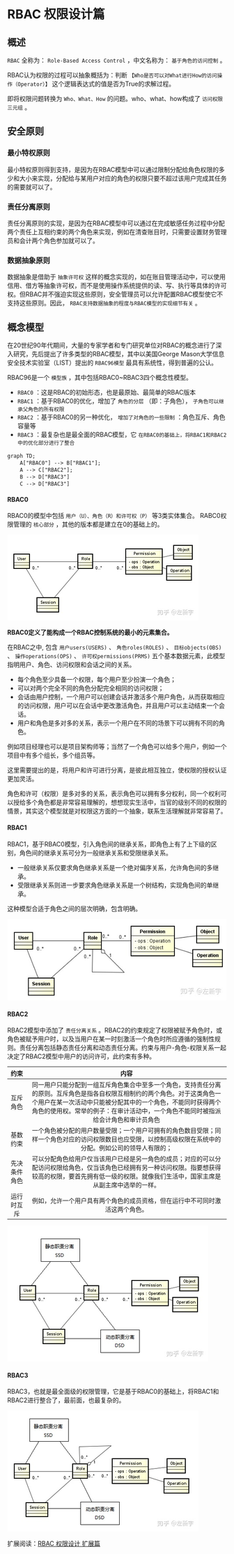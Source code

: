 # RBAC 权限设计篇

## 概述

`RBAC` 全称为： `Role-Based Access Control` ，中文名称为： `基于角色的访问控制` 。

RBAC认为权限的过程可以抽象概括为：判断 `【Who是否可以对What进行How的访问操作（Operator）】` 这个逻辑表达式的值是否为True的求解过程。

即将权限问题转换为 `Who、What、How` 的问题。who、what、how构成了 `访问权限三元组` 。

## 安全原则

### 最小特权原则

最小特权原则得到支持，是因为在RBAC模型中可以通过限制分配给角色权限的多少和大小来实现，分配给与某用户对应的角色的权限只要不超过该用户完成其任务的需要就可以了。

### 责任分离原则

责任分离原则的实现，是因为在RBAC模型中可以通过在完成敏感任务过程中分配两个责任上互相约束的两个角色来实现，例如在清查账目时，只需要设置财务管理员和会计两个角色参加就可以了。

### 数据抽象原则

数据抽象是借助于 `抽象许可权` 这样的概念实现的，如在账目管理活动中，可以使用信用、借方等抽象许可权，而不是使用操作系统提供的读、写、执行等具体的许可权。但RBAC并不强迫实现这些原则，安全管理员可以允许配置RBAC模型使它不支持这些原则。因此， `RBAC支持数据抽象的程度与RBAC模型的实现细节有关` 。

## 概念模型

在20世纪90年代期间，大量的专家学者和专门研究单位对RBAC的概念进行了深入研究，先后提出了许多类型的RBAC模型，其中以美国George Mason大学信息安全技术实验室（LIST）提出的 `RBAC96模型` 最具有系统性，得到普遍的公认。

RBAC96是一个 `模型族` ，其中包括RBAC0~RBAC3四个概念性模型。

* `RBAC0` ：这是RBAC的初始形态，也是最原始、最简单的RBAC版本
* `RBAC1` ：基于RBAC0的优化，增加了 `角色的分层` （即：子角色）， `子角色可以继承父角色的所有权限`
* `RBAC2` ：基于RBAC0的另一种优化， `增加了对角色的一些限制` ：角色互斥、角色容量等
* `RBAC3` ：最复杂也是最全面的RBAC模型，它 `在RBAC0的基础上，将RBAC1和RBAC2中的优化部分进行了整合`

``` mermaid
graph TD;
    A["RBAC0"] --> B["RBAC1"];
    A --> C["RBAC2"];
    B --> D["RBAC3"]
    C --> D["RBAC3"]
```

#### RBAC0

RBAC0的模型中包括 `用户（U）、角色（R）和许可权（P）` 等3类实体集合。
RABC0权限管理的 `核心部分` ，其他的版本都是建立在0的基础上的。

![RBAC0架构设计](assets/images/RBAC0架构设计.jpg)

**RBAC0定义了能构成一个RBAC控制系统的最小的元素集合。**

在RBAC之中, 包含 `用户users(USERS)` 、 `角色roles(ROLES)` 、 `目标objects(OBS)` 、 `操作operations(OPS)` 、 `许可权permissions(PRMS)` 五个基本数据元素，此模型指明用户、角色、访问权限和会话之间的关系。

* 每个角色至少具备一个权限，每个用户至少扮演一个角色；
* 可以对两个完全不同的角色分配完全相同的访问权限；
* 会话由用户控制，一个用户可以创建会话并激活多个用户角色，从而获取相应的访问权限，用户可以在会话中更改激活角色，并且用户可以主动结束一个会话。
* 用户和角色是多对多的关系，表示一个用户在不同的场景下可以拥有不同的角色。

例如项目经理也可以是项目架构师等；当然了一个角色可以给多个用户，例如一个项目中有多个组长，多个组员等。

这里需要提出的是，将用户和许可进行分离，是彼此相互独立，使权限的授权认证更加灵活。

角色和许可（权限）是多对多的关系，表示角色可以拥有多分权利，同一个权利可以授给多个角色都是非常容易理解的，想想现实生活中，当官的级别不同的权限的情景，其实这个模型就是对权限这方面的一个抽象，联系生活理解就非常容易了。

#### RBAC1

RBAC1，基于RBAC0模型，引入角色间的继承关系，即角色上有了上下级的区别，角色间的继承关系可分为一般继承关系和受限继承关系。

* 一般继承关系仅要求角色继承关系是一个绝对偏序关系，允许角色间的多继承。
* 受限继承关系则进一步要求角色继承关系是一个树结构，实现角色间的单继承。

这种模型合适于角色之间的层次明确，包含明确。

![RBAC1架构设计](assets/images/RBAC1架构设计.jpg)

#### RBAC2

RBAC2模型中添加了 `责任分离关系` 。RBAC2的约束规定了权限被赋予角色时，或角色被赋予用户时，以及当用户在某一时刻激活一个角色时所应遵循的强制性规则。责任分离包括静态责任分离和动态责任分离。约束与用户-角色-权限关系一起决定了RBAC2模型中用户的访问许可，此约束有多种。

|约束|内容|
|:-----:|:-----:|
|互斥角色 |同一用户只能分配到一组互斥角色集合中至多一个角色，支持责任分离的原则。互斥角色是指各自权限互相制约的两个角色。对于这类角色一个用户在某一次活动中只能被分配其中的一个角色，不能同时获得两个角色的使用权。常举的例子：在审计活动中，一个角色不能同时被指派给会计角色和审计员角色|
|基数约束|一个角色被分配的用户数量受限；一个用户可拥有的角色数目受限；同样一个角色对应的访问权限数目也应受限，以控制高级权限在系统中的分配。例如公司的领导人有限的；|
|先决条件角色|可以分配角色给用户仅当该用户已经是另一角色的成员；对应的可以分配访问权限给角色，仅当该角色已经拥有另一种访问权限。指要想获得较高的权限，要首先拥有低一级的权限。就像我们生活中，国家主席是从副主席中选举的一样。|
|运行时互斥|例如，允许一个用户具有两个角色的成员资格，但在运行中不可同时激活这两个角色。|

![RBAC2架构设计](assets/images/RBAC2架构设计.jpg)

#### RBAC3

RBAC3，也就是最全面级的权限管理，它是基于RBAC0的基础上，将RBAC1和RBAC2进行整合了，最前面，也最复杂的。

![RBAC3架构设计](assets/images/RBAC3架构设计.jpg)

扩展阅读：[RBAC 权限设计 扩展篇](RBAC扩展.md)
